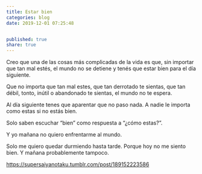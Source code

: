 ```yaml
---
title: Estar bien
categories: blog
date: 2019-12-01 07:25:48


published: true
share: true
---
```

Creo que una de las cosas más complicadas de la vida es que, sin importar que tan mal estés, el mundo no se detiene y tenés que estar bien para el día siguiente.

Que no importa que tan mal estes, que tan derrotado te sientas, que tan débil, tonto, inútil o abandonado te sientas, el mundo no te espera.

Al día siguiente tenes que aparentar que no paso nada. A nadie le importa como estas si no estás bien.

Solo saben escuchar “bien” como respuesta a “¿cómo estas?”.

Y yo mañana no quiero enfrentarme al mundo.

Solo me quiero quedar durmiendo hasta tarde. Porque hoy no me siento bien. Y mañana probablemente tampoco.

 <div class="tumblr-post" data-href="https://embed.tumblr.com/embed/post/dLlcG0jPmORkvwSGMAEtlA/189152223586" data-did="9412ac88ba45d555752eebb065225a710a785eeb"><a href="https://supersaiyanotaku.tumblr.com/post/189152223586">https://supersaiyanotaku.tumblr.com/post/189152223586</a></div>  <script async src="https://assets.tumblr.com/post.js"></script>
